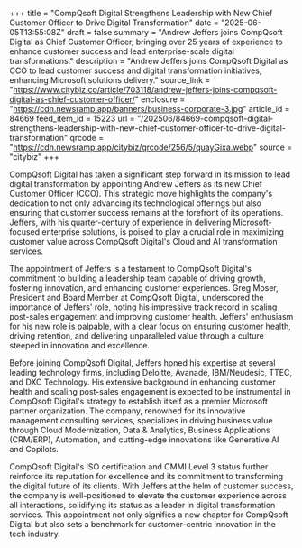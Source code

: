 +++
title = "CompQsoft Digital Strengthens Leadership with New Chief Customer Officer to Drive Digital Transformation"
date = "2025-06-05T13:55:08Z"
draft = false
summary = "Andrew Jeffers joins CompQsoft Digital as Chief Customer Officer, bringing over 25 years of experience to enhance customer success and lead enterprise-scale digital transformations."
description = "Andrew Jeffers joins CompQsoft Digital as CCO to lead customer success and digital transformation initiatives, enhancing Microsoft solutions delivery."
source_link = "https://www.citybiz.co/article/703118/andrew-jeffers-joins-compqsoft-digital-as-chief-customer-officer/"
enclosure = "https://cdn.newsramp.app/banners/business-corporate-3.jpg"
article_id = 84669
feed_item_id = 15223
url = "/202506/84669-compqsoft-digital-strengthens-leadership-with-new-chief-customer-officer-to-drive-digital-transformation"
qrcode = "https://cdn.newsramp.app/citybiz/qrcode/256/5/quayGixa.webp"
source = "citybiz"
+++

<p>CompQsoft Digital has taken a significant step forward in its mission to lead digital transformation by appointing Andrew Jeffers as its new Chief Customer Officer (CCO). This strategic move highlights the company's dedication to not only advancing its technological offerings but also ensuring that customer success remains at the forefront of its operations. Jeffers, with his quarter-century of experience in delivering Microsoft-focused enterprise solutions, is poised to play a crucial role in maximizing customer value across CompQsoft Digital's Cloud and AI transformation services.</p><p>The appointment of Jeffers is a testament to CompQsoft Digital's commitment to building a leadership team capable of driving growth, fostering innovation, and enhancing customer experiences. Greg Moser, President and Board Member at CompQsoft Digital, underscored the importance of Jeffers' role, noting his impressive track record in scaling post-sales engagement and improving customer health. Jeffers' enthusiasm for his new role is palpable, with a clear focus on ensuring customer health, driving retention, and delivering unparalleled value through a culture steeped in innovation and excellence.</p><p>Before joining CompQsoft Digital, Jeffers honed his expertise at several leading technology firms, including Deloitte, Avanade, IBM/Neudesic, TTEC, and DXC Technology. His extensive background in enhancing customer health and scaling post-sales engagement is expected to be instrumental in CompQsoft Digital's strategy to establish itself as a premier Microsoft partner organization. The company, renowned for its innovative management consulting services, specializes in driving business value through Cloud Modernization, Data & Analytics, Business Applications (CRM/ERP), Automation, and cutting-edge innovations like Generative AI and Copilots.</p><p>CompQsoft Digital's ISO certification and CMMI Level 3 status further reinforce its reputation for excellence and its commitment to transforming the digital future of its clients. With Jeffers at the helm of customer success, the company is well-positioned to elevate the customer experience across all interactions, solidifying its status as a leader in digital transformation services. This appointment not only signifies a new chapter for CompQsoft Digital but also sets a benchmark for customer-centric innovation in the tech industry.</p>